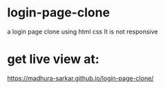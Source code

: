 # login-page-clone
a login page clone using html css
It is not responsive
# get live view at:
https://madhura-sarkar.github.io/login-page-clone/
